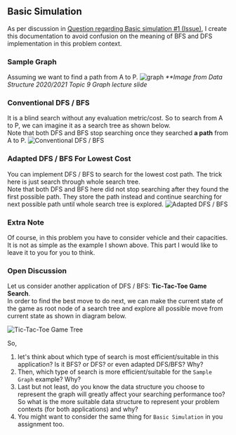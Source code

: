 ## Basic Simulation
As per discussion in [Question regarding Basic simulation #1 (Issue)](https://github.com/NeverOnTimeSdnBhd/Delivery-Instances/issues/1), I create this documentation to avoid confusion on the meaning of BFS and DFS implementation in this problem context.

### Sample Graph
Assuming we want to find a path from A to P.
![graph](https://user-images.githubusercontent.com/80279898/118280686-06486500-b4ff-11eb-926e-f1b73d174ead.png)
_\**Image from Data Structure 2020/2021 Topic 9 Graph lecture slide_

### Conventional DFS / BFS
It is a blind search without any evaluation metric/cost. So to search from A to P, we can imagine it as a search tree as shown below.  
Note that both DFS and BFS stop searching once they searched **a path** from A to P.
![Conventional DFS / BFS](https://github.com/NeverOnTimeSdnBhd/Delivery-Instances/update/DFS-BFS.gif)

### Adapted DFS / BFS For Lowest Cost
You can implement DFS / BFS to search for the lowest cost path. The trick here is just search through whole search tree.  
Note that both DFS and BFS here did not stop searching after they found the first possible path. They store the path instead and continue searching for next possible path until whole search tree is explored.
![Adapted DFS / BFS](https://github.com/NeverOnTimeSdnBhd/Delivery-Instances/update/DFS-BFS(Adapted).gif)

### Extra Note
Of course, in this problem you have to consider vehicle and their capacities. It is not as simple as the example I shown above. This part I would like to leave it to you for you to think.

### Open Discussion
Let us consider another application of DFS / BFS: **Tic-Tac-Toe Game Search**.  
In order to find the best move to do next, we can make the current state of the game as root node of a search tree and explore all possible move from current state as shown in diagram below.

![Tic-Tac-Toe Game Tree](https://user-images.githubusercontent.com/80279898/118286234-d43a0180-b504-11eb-87c9-2e62023afd0c.png)

So, 
1. let's think about which type of search is most efficient/suitable in this application? Is it BFS? or DFS? or even adapted DFS/BFS? Why?
2. Then, which type of search is more efficient/suitable for the `Sample Graph` example? Why?
3. Last but not least, do you know the data structure you choose to represent the graph will greatly affect your searching performance too? So what is the more suitable data structure to represent your problem contexts (for both applications) and why?
4. You might want to consider the same thing for `Basic Simulation` in you assignment too.

